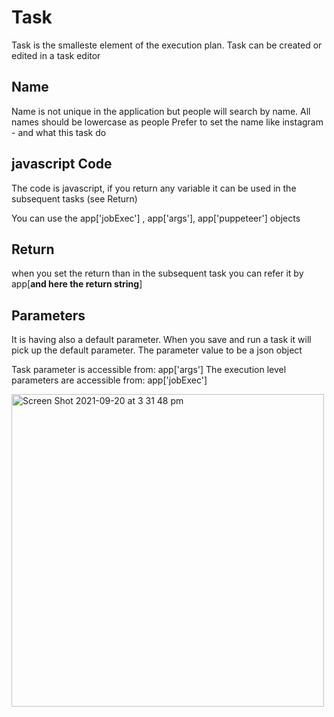 # Task

Task is the smalleste element of the execution plan.
Task can be created or edited in a task editor

## Name

Name is not unique in the application but people will search by name.
All names should be lowercase as people
Prefer to set the name like 
instagram - and what this task do

## javascript Code
The code is javascript, if you return any variable it can be used in the subsequent tasks (see Return)

You can use the app['jobExec'] , app['args'], app['puppeteer'] objects

## Return

when you set the return than in the subsequent task you can refer it by app[**and here the return string**]

## Parameters

It is having also a default parameter.
When you save and run a task it will pick up the default parameter.
The parameter value to be a json object

Task parameter is accessible from: app['args']
The execution level parameters are accessible from: app['jobExec']

<img width="500" alt="Screen Shot 2021-09-20 at 3 31 48 pm" src="https://user-images.githubusercontent.com/16809418/133960537-05f9de57-a6cd-45aa-bc01-07ac020b38bb.png">

